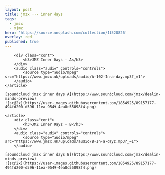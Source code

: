 ```yaml
---
layout: post
title: jmzx ··· inner days
tags:
  - jmzx
  - xjmz
hero: 'https://source.unsplash.com/collection/11528826'
overlay: red
published: true
---
```

    	<div class="cont">
    		<h3>JMZ Inner Days - A</h3>
    	</div>
    	<audio class="audio" controls="controls">
    		<source type="audio/mpeg" src="https://www.jmzx.uk/uploads/audio/A-102-In-a-day.mp3?_=1">
    	</audio>
    </article>

    [soundcloud jmzx inner days A](https://www.soundcloud.com/jmzx/dealin-minds-preview)
    ![sc@2x](https://user-images.githubusercontent.com/1854925/89157177-494fd200-d596-11ea-9549-4ea8c55098f4.png)

    <article>
    	<div class="cont">
    		<h3>JMZ Inner Dayz - B</h3>
    	</div>
    	<audio class="audio" controls="controls">
    		<source type="audio/mpeg" src="https://www.jmzx.uk/uploads/audio/B-In-a-dayz.mp3?_=1">
    	</audio>

    [soundcloud jmzx inner days B](https://www.soundcloud.com/jmzx/dealin-minds-preview)
    ![sc@2x](https://user-images.githubusercontent.com/1854925/89157177-494fd200-d596-11ea-9549-4ea8c55098f4.png)
